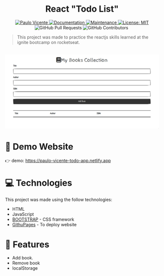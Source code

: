 <h1 align="center">React "Todo List"</h1>

<p align="center">
  <a href="https://www.linkedin.com/in/paulo-vicente-6abab0198/">
    <img alt="Paulo Vicente" src="https://img.shields.io/badge/-PauloVicente-03B0E8?style=flat&logo=Linkedin&logoColor=white" />
  </a>
  <a href="https://github.com/0xb0b1/bookList#readme">
    <img alt="Documentation" src="https://img.shields.io/badge/documentation-yes-03B0E8.svg" target="_blank" />
  </a>
  <a href="https://github.com/0xb0b1/bookList/graphs/commit-activity">
    <img alt="Maintenance" src="https://img.shields.io/badge/Maintained%3F-yes-03B0E8.svg" target="_blank" />
  </a>
  <a href="https://github.com/0xb0b1/bookList/blob/master/LICENSE">
    <img alt="License: MIT" src="https://img.shields.io/badge/License-MIT-03B0E8.svg" target="_blank" />
  </a>
  <img alt="GitHub Pull Requests" src="https://img.shields.io/github/issues-pr/0xb0b1/bookList?color=03B0E8" />
  <img alt="GitHub Contributors" src="https://img.shields.io/github/contributors/0xb0b1/bookList?color=03B0E8" />
  <img alt="" src="https://img.shields.io/github/repo-size/0xb0b1/bookList?color=03B0E8" />
</p>

> This project was made to practice the reactjs skills learned at the ignite bootcamp on rocketseat.


<br />
<div align="center">
  <img src="https://github.com/0xb0b1/bookList/blob/main/screenshot.jpg" width="720">
</div>

# :eyes: Demo Website
👉  demo: https://paulo-vicente-todo-app.netlify.app

# :computer: Technologies
This project was made using the follow technologies:

* HTML
* JavaScript
* [BOOTSTRAP](https://getbootstrap.com/) - CSS framework
* [GithuPages](https://www.netlify.com/) - To deploy website     

# :rocket: Features

- Add book.
- Remove book
- localStorage
